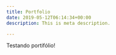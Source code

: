 ```yaml
---
title: Portfolio
date: 2019-05-12T06:14:34+00:00
description: This is meta description.

---
```

Testando portifólio!